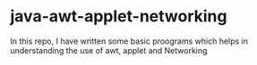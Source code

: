 # java-awt-applet-networking
In this repo, I have written some basic proograms which helps in understanding the use of awt, applet and Networking
